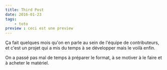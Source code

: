 ```yaml
---
title: Third Post
date: 2016-01-23
tags: 
    - toto
preview : ceci est une preview
---
```

Ça fait quelques mois qu'on en parle au sein de l'équipe de contributeurs, et c'est un projet qui a mis du temps à se développer mais le voilà enfin.

On a passé pas mal de temps à préparer le format, à se motiver à le faire et à acheter le matériel.